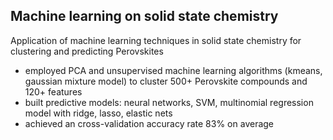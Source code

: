 ## Machine learning on solid state chemistry

Application of machine learning techniques in solid state chemistry for clustering and predicting Perovskites

- employed PCA and unsupervised machine learning algorithms (kmeans, gaussian mixture model) to cluster 500+ Perovskite compounds and 120+ features
- built predictive models: neural networks, SVM, multinomial regression model with ridge, lasso, elastic nets 
- achieved an cross-validation accuracy rate 83% on average

